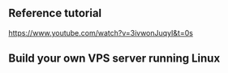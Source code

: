 ## Reference tutorial
https://www.youtube.com/watch?v=3ivwonJuqyI&t=0s

## Build your own VPS server running Linux
